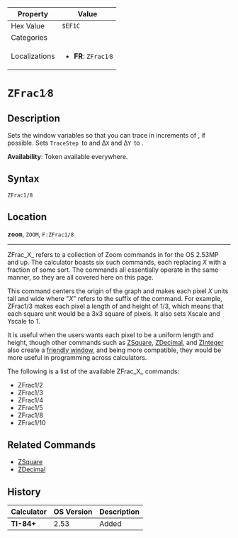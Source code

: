 | Property      | Value |
|---------------|-------|
| Hex Value     | `$EF1C`|
| Categories    | <ul></ul> |
| Localizations | <ul><li><b>FR</b>: `ZFrac1⁄8`</li></ul> |

# `ZFrac1⁄8`

## Description
Sets the window variables so that you can trace in increments of , if possible. Sets `TraceStep `to  and Δ`X` and Δ`Y `to .


<b>Availability</b>: Token available everywhere.

## Syntax
`ZFrac1/8`

## Location
<tt><kbd><b>zoom</b></kbd></tt>, `ZOOM`, `F:ZFrac1/8`
<hr>

ZFrac_X_ refers to a collection of Zoom commands in for the OS 2.53MP and up. The calculator boasts six such commands, each replacing _X_ with a fraction of some sort. The commands all essentially operate in the same manner, so they are all covered here on this page.

This command centers the origin of the graph and makes each pixel _X_ units tall and wide where "_X_" refers to the suffix of the command. For example, ZFrac1/3 makes each pixel a length of and height of 1/3, which means that each square unit would be a 3x3 square of pixels. It also sets Xscale and Yscale to 1.

It is useful when the users wants each pixel to be a uniform length and height, though other commands such as [ZSquare](ZSquare.md), [ZDecimal](ZDecimal.md), and [ZInteger](ZInteger.md) also create a [friendly window](friendly-window), and being more compatible, they would be more useful in programming across calculators.

The following is a list of the available ZFrac_X_ commands:

*   ZFrac1/2
*   ZFrac1/3
*   ZFrac1/4
*   ZFrac1/5
*   ZFrac1/8
*   ZFrac1/10

## Related Commands

*   [ZSquare](ZSquare.md)
*   [ZDecimal](ZDecimal.md)

## History
| Calculator | OS Version | Description |
|------------|------------|-------------|
| <b>TI-84+</b> | 2.53 | Added |


